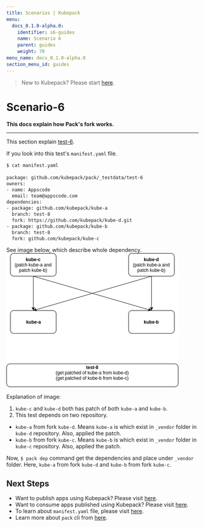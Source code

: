 ```yaml
---
title: Scenarios | Kubepack
menu:
  docs_0.1.0-alpha.0:
    identifier: s6-guides
    name: Scenario 6
    parent: guides
    weight: 70
menu_name: docs_0.1.0-alpha.0
section_menu_id: guides
---
```


> New to Kubepack? Please start [here](/docs/concepts/README.md).

# Scenario-6

**This docs explain how Pack's fork works.**
***

This section explain [test-6](https://github.com/kubepack/pack/tree/master/_testdata/test-6).

If you look into this test's `manifest.yaml` file.

```console
$ cat manifest.yaml

package: github.com/kubepack/pack/_testdata/test-6
owners:
- name: Appscode
  email: team@appscode.com
dependencies:
- package: github.com/kubepack/kube-a
  branch: test-8
  fork: https://github.com/kubepack/kube-d.git
- package: github.com/kubepack/kube-b
  branch: test-8
  fork: github.com/kubepack/kube-c
```

See image below, which describe whole dependency.
![alt text](/_testdata/test-6/test-6.jpg)

Explanation of image:

1. `kube-c` and `kube-d` both has patch of both `kube-a` and `kube-b`.
2. This test depends on two repository.
  - `kube-a` from fork `kube-d`. Means `kube-a` is which exist in `_vendor` folder in `kube-d` repository. Also, applied the patch.
  - `kube-b` from fork `kube-c`. Means `kube-b` is which exist in `_vendor` folder in `kube-c` repository. Also, applied the patch.

Now, `$ pack dep` command get the dependencies and place under `_vendor` folder.
Here, `kube-a` from fork `kube-d` and `kube-b` from fork `kube-c`.


## Next Steps

- Want to publish apps using Kubepack? Please visit [here](/docs/concepts/how/publisher.md).
- Want to consume apps published using Kubepack? Please visit [here](/docs/concepts/how/user.md).
- To learn about `manifest.yaml` file, please visit [here](/docs/concepts/how/manifest.md).
- Learn more about `pack` cli from [here](/docs/concepts/how/cli.md).
